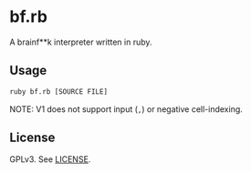 # bf.rb

A brainf\*\*k interpreter written in ruby.

## Usage

```sh
ruby bf.rb [SOURCE FILE]
```

NOTE: V1 does not support input (`,`) or negative cell-indexing.

## License

GPLv3. See [LICENSE](./LICENSE).
